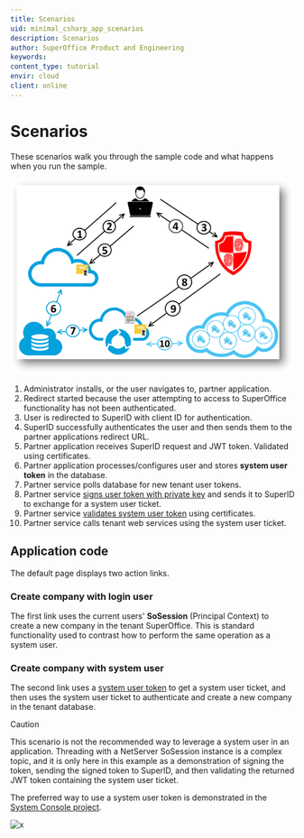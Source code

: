 ```yaml
---
title: Scenarios
uid: minimal_csharp_app_scenarios
description: Scenarios
author: SuperOffice Product and Engineering
keywords:
content_type: tutorial
envir: cloud
client: online
---
```


# Scenarios

These scenarios walk you through the sample code and what happens when you run the sample.

![SystemUserSignInProcess.png][img1]

1. Administrator installs, or the user navigates to, partner application.
2. Redirect started because the user attempting to access to SuperOffice functionality has not been authenticated.
3. User is redirected to SuperID with client ID for authentication.
4. SuperID successfully authenticates the user and then sends them to the partner applications redirect URL.
5. Partner application receives SuperID request and JWT token. Validated using certificates.
6. Partner application processes/configures user and stores **system user token** in the database.
7. Partner service polls database for new tenant user tokens.
8. Partner service [signs user token with private key][1] and sends it to SuperID to exchange for a system user ticket.
9. Partner service [validates system user token][2] using certificates.
10. Partner service calls tenant web services using the system user ticket.

## Application code

The default page displays two action links.

### Create company with login user

The first link uses the current users' **SoSession** (Principal Context) to create a new company in the tenant SuperOffice. This is standard functionality used to contrast how to perform the same operation as a system user.

### Create company with system user

The second link uses a [system user token][3] to get a system user ticket, and then uses the system user ticket to authenticate and create a new company in the tenant database.

> [!CAUTION]
> This scenario is not the recommended way to leverage a system user in an application. Threading with a NetServer SoSession instance is a complex topic, and it is only here in this example as a demonstration of signing the token, sending the signed token to SuperID, and then validating the returned JWT token containing the system user ticket.

The preferred way to use a system user token is demonstrated in the [System Console project][4].

![x][img2]

<!-- Referenced links -->
[1]: ../../authentication/online/auth-application/sign-system-user-token.md
[2]: ../../authentication/online/validate-security-tokens.md
[3]: ../../authentication/online/auth-application/index.md
[4]: system-user-service-console.md

<!-- Referenced images -->
[img1]: media/systemusersigninprocess.png
[img2]: media/image017.jpg
